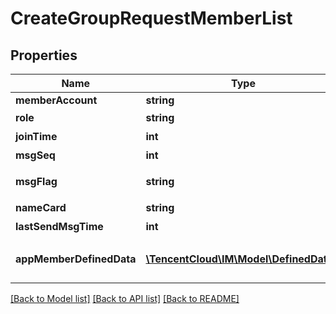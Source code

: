# CreateGroupRequestMemberList

## Properties
Name | Type | Description | Notes
------------ | ------------- | ------------- | -------------
**memberAccount** | **string** |  | 
**role** | **string** | 群内身份，包括 Owner 群主、Admin 群管理员以及 Member 群成员 | [optional] 
**joinTime** | **int** | 入群时间 | [optional] 
**msgSeq** | **int** | 该成员当前已读消息 Seq | [optional] 
**msgFlag** | **string** | 消息接收选项 消息接收选项，包括如下几种 AcceptAndNotify 表示接收并提示 AcceptNotNotify 表示接收不提示（不会触发 APNs 远程推送） Discard 表示屏蔽群消息（不会向客户端推送消息） | [optional] 
**nameCard** | **string** | 可读可写。最长50字节，不可调整 | [optional] 
**lastSendMsgTime** | **int** | 最后发送消息的时间 支持三个普通群，不支持直播群 | [optional] 
**appMemberDefinedData** | [**\TencentCloud\IM\Model\DefinedData[]**](DefinedData.md) | 群成员维度的自定义字段，默认情况是没有的，可以通过 即时通信 IM 控制台(https://console.cloud.tencent.com/im) 进行配置，详情请参阅 自定义字段(https://cloud.tencent.com/document/product/269/1502#.E8.87.AA.E5.AE.9A.E4.B9.89.E5.AD.97.E6.AE.B5) | [optional] 

[[Back to Model list]](../README.md#documentation-for-models) [[Back to API list]](../README.md#documentation-for-api-endpoints) [[Back to README]](../README.md)


